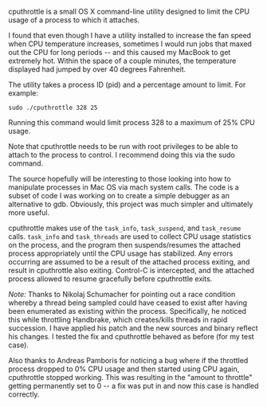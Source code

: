 cputhrottle is a small OS X command-line utility designed to limit the CPU usage of a process to which it attaches.

I found that even though I have a utility installed to increase the fan speed when CPU temperature increases, sometimes I would run jobs that maxed out the CPU for long periods -- and this caused my MacBook to get extremely hot. Within the space of a couple minutes, the temperature displayed had jumped by over 40 degrees Fahrenheit.

The utility takes a process ID (pid) and a percentage amount to limit. For example:

    sudo ./cputhrottle 328 25

Running this command would limit process 328 to a maximum of 25% CPU usage.

Note that cputhrottle needs to be run with root privileges to be able to attach to the process to control. I recommend doing this via the sudo command.

The source hopefully will be interesting to those looking into how to manipulate processes in Mac OS via mach system calls. The code is a subset of code I was working on to create a simple debugger as an alternative to gdb. Obviously, this project was much simpler and ultimately more useful.

cputhrottle makes use of the `task_info`, `task_suspend`, and `task_resume` calls. `task_info` and `task_threads` are used to collect CPU usage statistics on the process, and the program then suspends/resumes the attached process appropriately until the CPU usage has stabilized. Any errors occurring are assumed to be a result of the attached process exiting, and result in cputhrottle also exiting. Control-C is intercepted, and the attached process allowed to resume gracefully before cputhrottle exits.

_Note:_ Thanks to Nikolaj Schumacher for pointing out a race condition whereby a thread being sampled could have ceased to exist after having been enumerated as existing within the process. Specifically, he noticed this while throttling Handbrake, which creates/kills threads in rapid succession. I have applied his patch and the new sources and binary reflect his changes. I tested the fix and cputhrottle behaved as before (for my test case).

Also thanks to Andreas Pamboris for noticing a bug where if the throttled process dropped to 0% CPU usage and then started using CPU again, cputhrottle stopped working. This was resulting in the "amount to throttle" getting permanently set to 0 -- a fix was put in and now this case is handled correctly.
